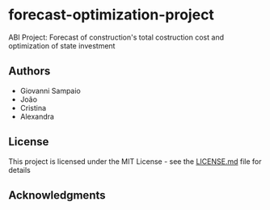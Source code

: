 # forecast-optimization-project
ABI Project: Forecast of construction's total costruction cost and optimization of state investment

## Authors

* Giovanni Sampaio
* João
* Cristina
* Alexandra

## License

This project is licensed under the MIT License - see the [LICENSE.md](LICENSE.md) file for details

## Acknowledgments
